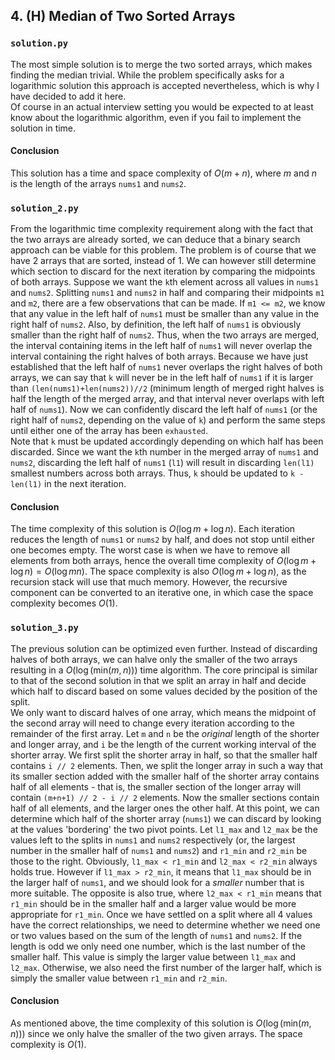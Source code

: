 ## 4. (H) Median of Two Sorted Arrays

### `solution.py`
The most simple solution is to merge the two sorted arrays, which makes finding the median trivial. While the problem specifically asks for a logarithmic solution this approach is accepted nevertheless, which is why I have decided to add it here.  
Of course in an actual interview setting you would be expected to at least know about the logarithmic algorithm, even if you fail to implement the solution in time.  

#### Conclusion
This solution has a time and space complexity of $O(m+n)$, where $m$ and $n$ is the length of the arrays `nums1` and `nums2`.  
  

### `solution_2.py`
From the logarithmic time complexity requirement along with the fact that the two arrays are already sorted, we can deduce that a binary search approach can be viable for this problem. The problem is of course that we have 2 arrays that are sorted, instead of 1. We can however still determine which section to discard for the next iteration by comparing the midpoints of both arrays. Suppose we want the `k`th element across all values in `nums1` and `nums2`. Splitting `nums1` and `nums2` in half and comparing their midpoints `m1` and `m2`, there are a few observations that can be made. If `m1 <= m2`, we know that any value in the left half of `nums1` must be smaller than any value in the right half of `nums2`. Also, by definition, the left half of `nums1` is obviously smaller than the right half of `nums2`. Thus, when the two arrays are merged, the interval containing items in the left half of `nums1` will never overlap the interval containing the right halves of both arrays. Because we have just established that the left half of `nums1` never overlaps the right halves of both arrays, we can say that `k` will never be in the left half of `nums1` if it is larger than `(len(nums1)+len(nums2))//2` (minimum length of merged right halves is half the length of the merged array, and that interval never overlaps with left half of `nums1`). Now we can confidently discard the left half of `nums1` (or the right half of `nums2`, depending on the value of `k`) and perform the same steps until either one of the array has been `exhausted`.  
Note that `k` must be updated accordingly depending on which half has been discarded. Since we want the `k`th number in the merged array of `nums1` and `nums2`, discarding the left half of `nums1` (`l1`) will result in discarding `len(l1)` smallest numbers across both arrays. Thus, `k` should be updated to `k - len(l1)` in the next iteration.  

#### Conclusion
The time complexity of this solution is $O(\log m + \log n)$. Each iteration reduces the length of `nums1` or `nums2` by half, and does not stop until either one becomes empty. The worst case is when we have to remove all elements from both arrays, hence the overall time complexity of $O(\log m + \log n) = O(\log mn)$. The space complexity is also $O(\log m + \log n)$, as the recursion stack will use that much memory. However, the recursive component can be converted to an iterative one, in which case the space complexity becomes $O(1)$.  
  


### `solution_3.py`
The previous solution can be optimized even further. Instead of discarding halves of both arrays, we can halve only the smaller of the two arrays resulting in a $O(\log(\text{min}(m,n)))$ time algorithm. The core principal is similar to that of the second solution in that we split an array in half and decide which half to discard based on some values decided by the position of the split.  
We only want to discard halves of one array, which means the midpoint of the second array will need to change every iteration according to the remainder of the first array. Let `m` and `n` be the *original* length of the shorter and longer array, and `i` be the length of the current working interval of the shorter array. We first split the shorter array in half, so that the smaller half contains `i // 2` elements. Then, we split the longer array in such a way that its smaller section added with the smaller half of the shorter array contains half of all elements - that is, the smaller section of the longer array will contain `(m+n+1) // 2 - i // 2` elements. Now the smaller sections contain half of all elements, and the larger ones the other half. At this point, we can determine which half of the shorter array (`nums1`) we can discard by looking at the values 'bordering' the two pivot points. Let `l1_max` and `l2_max` be the values left to the splits in `nums1` and `nums2` respectively (or, the largest number in the smaller half of `nums1` and `nums2`) and `r1_min` and `r2_min` be those to the right. Obviously, `l1_max < r1_min` and `l2_max < r2_min` always holds true. However if `l1_max > r2_min`, it means that `l1_max` should be in the larger half of `nums1`, and we should look for a *smaller* number that is more suitable. The opposite is also true, where `l2_max < r1_min` means that `r1_min` should be in the smaller half and a larger value would be more appropriate for `r1_min`. Once we have settled on a split where all 4 values have the correct relationships, we need to determine whether we need one or two values based on the sum of the length of `nums1` and `nums2`. If the length is odd we only need one number, which is the last number of the smaller half. This value is simply the larger value between `l1_max` and `l2_max`. Otherwise, we also need the first number of the larger half, which is simply the smaller value between `r1_min` and `r2_min`.  

#### Conclusion
As mentioned above, the time complexity of this solution is $O(\log(\text{min}(m,n)))$ since we only halve the smaller of the two given arrays. The space complexity is $O(1)$.  
  

